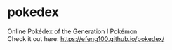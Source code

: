 # pokedex
Online Pokédex of the Generation I Pokémon  
Check it out here: https://efeng100.github.io/pokedex/
